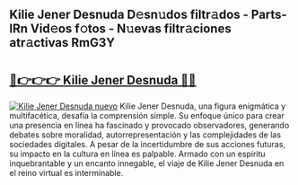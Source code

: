 ## Kilie Jener Desnuda D𝚎sn𝚞dos filtr𝚊dos - Parts-lRn Vid𝚎os f𝚘tos - N𝚞evas filtr𝚊ciones atr𝚊ctivas RmG3Y

# <h2><a href="http://mb1cf8.tromn.icu/?c=Kilie+Jener+Desnuda">🔗👉👉👉 Kilie Jener Desnuda 🔗🔗</a></h2>

[![Kilie Jener Desnuda nuevo](https://i.imgur.com/pEAQMta.gif)](http://mb1cf8.tromn.icu/?c=Kilie+Jener+Desnuda)
Kilie Jener Desnuda, una figura enigmática y multifacética, desafía la comprensión simple. Su enfoque único para crear una presencia en línea ha fascinado y provocado observadores, generando debates sobre moralidad, autorrepresentación y las complejidades de las sociedades digitales. A pesar de la incertidumbre de sus acciones futuras, su impacto en la cultura en línea es palpable. Armado con un espíritu inquebrantable y un encanto innegable, el viaje de Kilie Jener Desnuda en el reino virtual es interminable.
